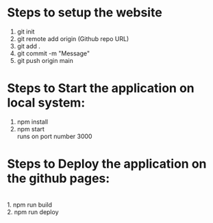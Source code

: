 
# Steps to setup the website

1. git init<br />
2. git remote add origin (Github repo URL)<br />
3. git add .<br />
4. git commit -m "Message"<br />
5. git push origin main<br />

# Steps to Start the application on local system: <br />

1. npm install <br />
2. npm start <br />
runs on port number 3000

# Steps to Deploy the application on the github pages:<br />
<br />
1. npm run build<br />
2. npm run deploy<br />


